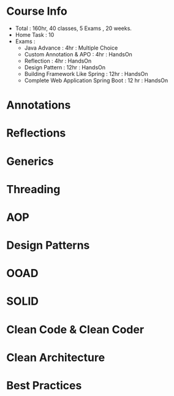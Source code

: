 # Course Info
- Total : 160hr, 40 classes, 5 Exams , 20 weeks.
- Home Task : 10
- Exams :
    - Java Advance : 4hr : Multiple Choice
    - Custom Annotation & APO : 4hr : HandsOn
    - Reflection  : 4hr : HandsOn
    - Design Pattern  : 12hr : HandsOn
    - Building Framework Like Spring : 12hr : HandsOn
    - Complete Web Application Spring Boot : 12 hr : HandsOn
  
# Annotations 

# Reflections 

# Generics 

# Threading 

# AOP 

# Design Patterns 

# OOAD

# SOLID

# Clean Code & Clean Coder 

# Clean Architecture 

# Best Practices 
